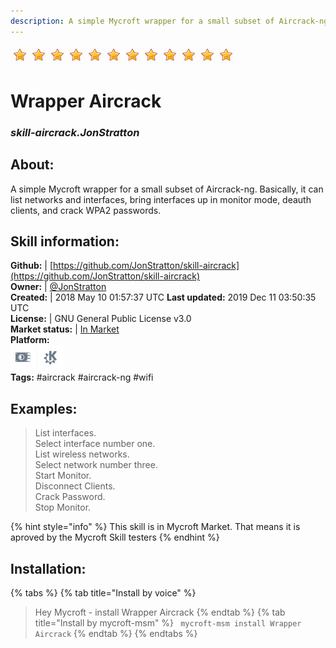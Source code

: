 ```yaml
---  
description: A simple Mycroft wrapper for a small subset of Aircrack-ng  
---  
```

![](../.gitbook/assets/star.png)![](../.gitbook/assets/star.png)![](../.gitbook/assets/star.png)![](../.gitbook/assets/star.png)![](../.gitbook/assets/star.png)![](../.gitbook/assets/star.png)![](../.gitbook/assets/star.png)![](../.gitbook/assets/star.png)![](../.gitbook/assets/star.png)![](../.gitbook/assets/star.png)![](../.gitbook/assets/star.png)![](../.gitbook/assets/star.png)  
# Wrapper Aircrack  
### _skill-aircrack.JonStratton_  
## About:  
A simple Mycroft wrapper for a small subset of Aircrack-ng. Basically, it can list networks and interfaces, bring interfaces up in monitor mode, deauth clients, and crack WPA2 passwords.

## Skill information:  
**Github:** | [https://github.com/JonStratton/skill-aircrack](https://github.com/JonStratton/skill-aircrack)  
**Owner:** | [@JonStratton](https://github.com/JonStratton)  
**Created:** | 2018 May 10 01:57:37 UTC  **Last updated:** 2019 Dec 11 03:50:35 UTC  
**License:** | GNU General Public License v3.0  
**Market status:** | [In Market](https://market.mycroft.ai/skill/skill-aircrack)  
**Platform:**  
 ![](../.gitbook/assets/picroft-icon.png)  ![](../.gitbook/assets/kde.png)   
**Tags:** \#aircrack \#aircrack-ng \#wifi   
## Examples:  
> List interfaces.  
> Select interface number one.  
> List wireless networks.  
> Select network number three.  
> Start Monitor.  
> Disconnect Clients.  
> Crack Password.  
> Stop Monitor.  
  
{% hint style="info" %}
This skill is in Mycroft Market. That means it is aproved by the Mycroft Skill testers
{% endhint %}
    
## Installation:  
{% tabs %}
{% tab title="Install by voice" %}
> Hey Mycroft - install Wrapper Aircrack
{% endtab %}
  {% tab title="Install by mycroft-msm" %}
``` mycroft-msm install Wrapper Aircrack```
{% endtab %}
  {% endtabs %}
  